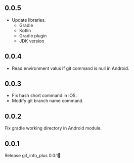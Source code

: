 ## 0.0.5

* Update libraries.
  - Gradle
  - Kotlin
  - Gradle plugin
  - JDK version
 
## 0.0.4

* Read environment valus if git command is null in Android.

## 0.0.3

* Fix hash short command in iOS.
* Modify git branch name command.

## 0.0.2

Fix gradle working directory in Android module.

## 0.0.1

Release git_info_plus 0.0.1🎉

